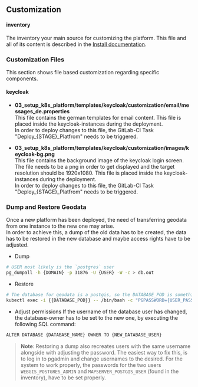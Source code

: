## Customization

#### inventory
The inventory your main source for customizing the platform. This file and all of its content is described in the [Install documentation](INSTALL.md).

### Customization Files
This section shows file based customization regarding specific components.
#### keycloak
- **03_setup_k8s_platform/templates/keycloak/customization/email/messages_de.properties**<br>
This file contains the german templates for email content. This file is placed inside the keycloak-instances during the deployment. <br>
In order to deploy changes to this file, the GitLab-CI Task "Deploy_{STAGE}_Platfrom" needs to be triggered.

- **03_setup_k8s_platform/templates/keycloak/customization/images/keycloak-bg.png**<br>
This file contains the background image of the keycloak login screen. The file needs to be a png in order to get displayed and the target resolution should be 1920x1080. This file is placed inside the keycloak-instances during the deployment. <br>
In order to deploy changes to this file, the GitLab-CI Task "Deploy_{STAGE}_Platfrom" needs to be triggered.

### Dump and Restore Geodata
Once a new platform has been deployed, the need of transferring geodata from one instance to the new one may arise.<br>
In order to achieve this, a dump of the old data has to be created, the data has to be restored in the new database and maybe access rights have to be adjusted.

- Dump<br>
```bash
# USER most likely is the `postgres` user
pg_dumpall -h {DOMAIN} -p 31876 -U {USER} -W -c > db.out
```

- Restore<br>
```bash
# The database for geodata is a postgis, so the DATABASE_POD is something like geodata-postgis-{...}
kubectl exec -i {{DATABASE_POD}} -- /bin/bash -c "PGPASSWORD={USER_PASS} psql --username {USER} {DATABASE_NAME}" < db.out
```

- Adjust permissions
If the username of the database user has changed, the database-owner has to be set to the new one, by executing the following SQL command:<br>
```bash
ALTER DATABASE {DATABASE_NAME} OWNER TO {NEW_DATABASE_USER}
```

> **Note**: Restoring a dump also recreates users with the same username alongside with adjusting the password. The easiest way to fix this, is to log in to pgadmin and change usernames to the desired. For the system to work properly, the passwords for the two users `WEBGIS_POSTGRES_ADMIN` and `MAPSERVER_POSTGIS_USER` (found in the inventory), have to be set properly.
